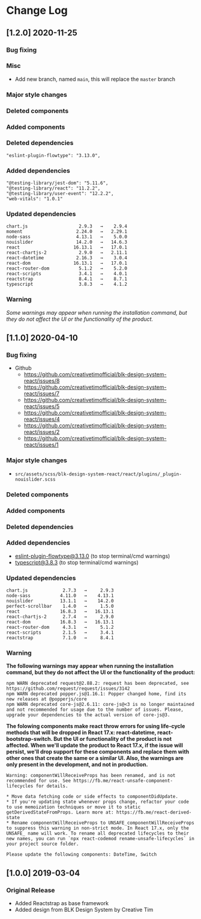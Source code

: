 # Change Log

## [1.2.0] 2020-11-25
### Bug fixing
### Misc
- Add new branch, named `main`, this will replace the `master` branch
### Major style changes
### Deleted components
### Added components
### Deleted dependencies
```
"eslint-plugin-flowtype": "3.13.0",
```
### Added dependencies
```
"@testing-library/jest-dom": "5.11.6",
"@testing-library/react": "11.2.2",
"@testing-library/user-event": "12.2.2",
"web-vitals": "1.0.1"
```
### Updated dependencies
```
chart.js                   2.9.3   →    2.9.4
moment                    2.24.0   →   2.29.1
node-sass                 4.13.1   →    5.0.0
nouislider                14.2.0   →   14.6.3
react                    16.13.1   →   17.0.1
react-chartjs-2            2.9.0   →   2.11.1
react-datetime            2.16.3   →    3.0.4
react-dom                16.13.1   →   17.0.1
react-router-dom           5.1.2   →    5.2.0
react-scripts              3.4.1   →    4.0.1
reactstrap                 8.4.1   →    8.7.1
typescript                 3.8.3   →    4.1.2
```
### Warning
_Some warnings may appear when running the installation command, but they do not affect the UI or the functionality of the product._

## [1.1.0] 2020-04-10
### Bug fixing
- Github
  - https://github.com/creativetimofficial/blk-design-system-react/issues/8
  - https://github.com/creativetimofficial/blk-design-system-react/issues/7
  - https://github.com/creativetimofficial/blk-design-system-react/issues/5
  - https://github.com/creativetimofficial/blk-design-system-react/issues/4
  - https://github.com/creativetimofficial/blk-design-system-react/issues/2
  - https://github.com/creativetimofficial/blk-design-system-react/issues/1
### Major style changes
- `src/assets/scss/blk-design-system-react/react/plugins/_plugin-nouislider.scss`
### Deleted components
### Added components
### Deleted dependencies
### Added dependencies
+ eslint-plugin-flowtype@3.13.0 (to stop terminal/cmd warnings)
+ typescript@3.8.3 (to stop terminal/cmd warnings)
### Updated dependencies
```
chart.js             2.7.3   →     2.9.3
node-sass           4.11.0   →    4.13.1
nouislider          13.1.1   →    14.2.0
perfect-scrollbar    1.4.0   →     1.5.0
react               16.8.3   →   16.13.1
react-chartjs-2      2.7.4   →     2.9.0
react-dom           16.8.3   →   16.13.1
react-router-dom     4.3.1   →     5.1.2
react-scripts        2.1.5   →     3.4.1
reactstrap           7.1.0   →     8.4.1
```
### Warning
**The following warnings may appear when running the installation command, but they do not affect the UI or the functionality of the product:**
```
npm WARN deprecated request@2.88.2: request has been deprecated, see https://github.com/request/request/issues/3142
npm WARN deprecated popper.js@1.16.1: Popper changed home, find its new releases at @popperjs/core
npm WARN deprecated core-js@2.6.11: core-js@<3 is no longer maintained and not recommended for usage due to the number of issues. Please, upgrade your dependencies to the actual version of core-js@3.
```
**The folowing components make react throw errors for using life-cycle methods that will be dropped in React 17.x: react-datetime, react-bootstrap-switch. But the UI or functionality of the product is not affected. When we'll update the product to React 17.x, if the issue will persist, we'll drop support for these components and replace them with other ones that create the same or a similar UI. Also, the warnings are only present in the development, and not in production.**
```
Warning: componentWillReceiveProps has been renamed, and is not recommended for use. See https://fb.me/react-unsafe-component-lifecycles for details.

* Move data fetching code or side effects to componentDidUpdate.
* If you're updating state whenever props change, refactor your code to use memoization techniques or move it to static getDerivedStateFromProps. Learn more at: https://fb.me/react-derived-state
* Rename componentWillReceiveProps to UNSAFE_componentWillReceiveProps to suppress this warning in non-strict mode. In React 17.x, only the UNSAFE_ name will work. To rename all deprecated lifecycles to their new names, you can run `npx react-codemod rename-unsafe-lifecycles` in your project source folder.

Please update the following components: DateTime, Switch
```

## [1.0.0] 2019-03-04
### Original Release
- Added Reactstrap as base framework
- Added design from BLK Design System by Creative Tim
